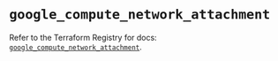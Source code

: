 # `google_compute_network_attachment`

Refer to the Terraform Registry for docs: [`google_compute_network_attachment`](https://registry.terraform.io/providers/hashicorp/google/6.12.0/docs/resources/compute_network_attachment).
